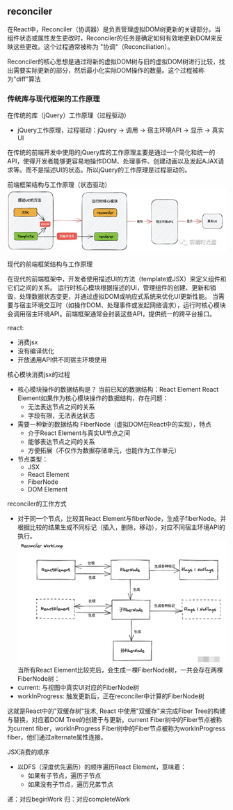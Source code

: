 ## reconciler
在React中，Reconciler​（协调器）是负责管理虚拟DOM树更新的关键部分。当组件状态或属性发生更改时，Reconciler的任务是确定如何有效地更新DOM来反映这些更改。这个过程通常被称为 "协调"（Reconciliation）。

Reconciler​的核心思想是通过将新的虚拟DOM树与旧的虚拟DOM树进行比较，找出需要实际更新的部分，然后最小化实际DOM操作的数量。这个过程被称为"diff"算法

### 传统库与现代框架的工作原理

在传统的库（jQuery）工作原理（过程驱动）
- jQuery工作原理，过程驱动：jQuery -> 调用 -> 宿主环境API -> 显示 -> 真实UI

在传统的前端开发中使用的jQuery​库的工作原理主要是通过一个简化和统一的API，使得开发者能够更容易地操作DOM、处理事件、创建动画以及发起AJAX请求等。而不是描述UI的状态。所以jQuery的工作原理是过程驱动的。

前端框架结构与工作原理（状态驱动）
![](4-reconciler/state_driven.png)

现代的前端框架结构与工作原理

在现代的前端框架中，开发者使用描述UI的方法（template或JSX）来定义组件和它们之间的关系。
运行时核心模块根据描述的UI，管理组件的创建、更新和销毁，处理数据状态变更，并通过虚拟DOM或响应式系统来优化UI更新性能。
当需要与宿主环境交互时（如操作DOM、处理事件或发起网络请求），运行时核心模块会调用宿主环境API。前端框架通常会封装这些API，提供统一的跨平台接口。

react:
- 消费jsx
- 没有编译优化
- 开放通用API供不同宿主环境使用

核心模块消费jsx的过程
- 核心模块操作的数据结构是？
  当前已知的数据结构：React Element 
  React Element如果作为核心模块操作的数据结构，存在问题：
  - 无法表达节点之间的关系
  - 字段有限，无法表达状态
- 需要一种新的数据结构 FiberNode（虚拟DOM在React中的实现），特点
  - 介于React Element与真实UI节点之间
  - 能够表达节点之间的关系
  - 方便拓展（不仅作为数据存储单元，也能作为工作单元）
- 节点类型：
  - JSX
  - React Element
  - FiberNode
  - DOM Element

reconciler的工作方式

- 对于同一个节点，比较其React Element与fiberNode，生成子fiberNode。并根据比较的结果生成不同标记（插入，删除，移动），对应不同宿主环境API的执行。
![](4-reconciler/workloop.png)
当所有React Element比较完后，会生成一棵FiberNode树，一共会存在两棵FiberNode树：
- current: 与视图中真实UI对应的FiberNode树
- workInProgress: 触发更新后，正在reconciler中计算的FiberNode树

这就是React中的"双缓存树"技术, React 中使用"双缓存"来完成Fiber Tree的构建与替换，对应着DOM Tree的创建于与更新。current Fiber树中的Fiber节点被称为current fiber，workInProgress Fiber树中的Fiber节点被称为workInProgress fiber，他们通过alternate属性连接。


JSX消费的顺序
- 以DFS（深度优先遍历）的顺序遍历React Element，意味着：
  - 如果有子节点，遍历子节点
  - 如果没有子节点，遍历兄弟节点

递：对应beginWork
归：对应completeWork